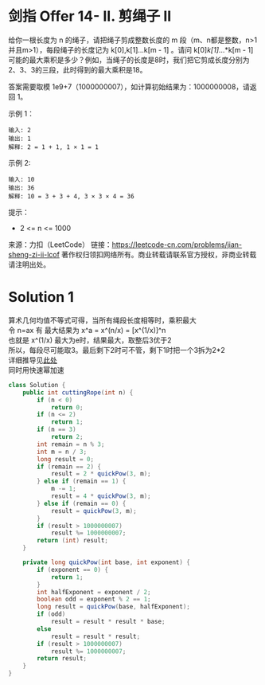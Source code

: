 # 剑指 Offer 14- II. 剪绳子 II

给你一根长度为 n 的绳子，请把绳子剪成整数长度的 m 段（m、n都是整数，n>1并且m>1），每段绳子的长度记为 k[0],k[1]...k[m - 1] 。请问 k[0]*k[1]*...*k[m - 1] 可能的最大乘积是多少？例如，当绳子的长度是8时，我们把它剪成长度分别为2、3、3的三段，此时得到的最大乘积是18。

答案需要取模 1e9+7（1000000007），如计算初始结果为：1000000008，请返回 1。

示例 1：
```
输入: 2
输出: 1
解释: 2 = 1 + 1, 1 × 1 = 1
```
示例 2:
```
输入: 10
输出: 36
解释: 10 = 3 + 3 + 4, 3 × 3 × 4 = 36
```
提示：
+ 2 <= n <= 1000

来源：力扣（LeetCode）
链接：https://leetcode-cn.com/problems/jian-sheng-zi-ii-lcof
著作权归领扣网络所有。商业转载请联系官方授权，非商业转载请注明出处。

# Solution 1
算术几何均值不等式可得，当所有绳段长度相等时，乘积最大  
令 n=ax 有 最大结果为 x^a = x^(n/x) = [x^(1/x)]^n  
也就是 x^(1/x) 最大为e时，结果最大，取整后3优于2  
所以，每段尽可能取3。最后剩下2时可不管，剩下1时把一个3拆为2*2  
详细推导见[此处](https://leetcode-cn.com/problems/jian-sheng-zi-lcof/solution/mian-shi-ti-14-i-jian-sheng-zi-tan-xin-si-xiang-by/)  
同时用快速幂加速  
``` java
class Solution {
    public int cuttingRope(int n) {
        if (n < 0)
            return 0;
        if (n <= 2)
            return 1;
        if (n == 3)
            return 2;
        int remain = n % 3;
        int m = n / 3;
        long result = 0;
        if (remain == 2) {
            result = 2 * quickPow(3, m);
        } else if (remain == 1) {
            m -= 1;
            result = 4 * quickPow(3, m);
        } else if (remain == 0) {
            result = quickPow(3, m);
        }
        if (result > 1000000007)
            result %= 1000000007;
        return (int) result;
    }

    private long quickPow(int base, int exponent) {
        if (exponent == 0) {
            return 1;
        }
        int halfExponent = exponent / 2;
        boolean odd = exponent % 2 == 1;
        long result = quickPow(base, halfExponent);
        if (odd)
            result = result * result * base;
        else
            result = result * result;
        if (result > 1000000007)
            result %= 1000000007;
        return result;
    }
}
```